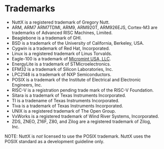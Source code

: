 # Trademarks

  - NuttX is a registered trademark of Gregory Nutt.
  - ARM, ARM7 ARM7TDMI, ARM9, ARM920T, ARM926EJS, Cortex-M3 are
    trademarks of Advanced RISC Machines, Limited.
  - Beaglebone is a trademark of GHI.
  - BSD is a trademark of the University of California, Berkeley, USA.
  - Cygwin is a trademark of Red Hat, Incorporated.
  - Linux is a registered trademark of Linus Torvalds.
  - Eagle-100 is a trademark of [Micromint USA,
    LLC](http://www.micromint.com/).
  - EnergyLite is a trademark of STMicroelectronics.
  - EFM32 is a trademark of Silicon Laboratories, Inc.
  - LPC2148 is a trademark of NXP Semiconductors.
  - POSIX is a trademark of the Institute of Electrical and Electronic
    Engineers, Inc.
  - RISC-V is a registration pending trade mark of the RISC-V
    Foundation.
  - Sitara is a trademark of Texas Instruments Incorporated.
  - TI is a tradename of Texas Instruments Incorporated.
  - Tiva is a trademark of Texas Instruments Incorporated.
  - UNIX is a registered trademark of The Open Group.
  - VxWorks is a registered trademark of Wind River Systems,
    Incorporated.
  - ZDS, ZNEO, Z16F, Z80, and Zilog are a registered trademark of Zilog,
    Inc.

NOTE: NuttX is *not* licensed to use the POSIX trademark. NuttX uses the
POSIX standard as a development guideline only.
